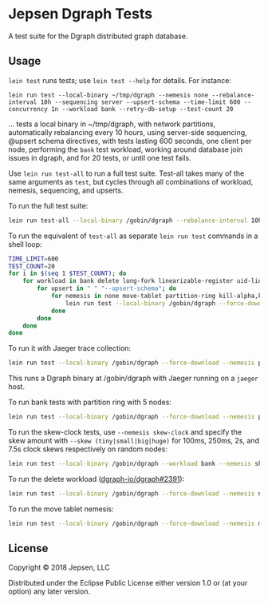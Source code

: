 # Jepsen Dgraph Tests

A test suite for the Dgraph distributed graph database.

## Usage

`lein test` runs tests; use `lein test --help` for details. For instance:

```
lein run test --local-binary ~/tmp/dgraph --nemesis none --rebalance-interval 10h --sequencing server --upsert-schema --time-limit 600 --concurrency 1n --workload bank --retry-db-setup --test-count 20
```

... tests a local binary in ~/tmp/dgraph, with network partitions, automatically rebalancing every 10 hours, using server-side sequencing, @upsert schema directives, with tests lasting 600 seconds, one client per node, performing the `bank` test workload, working around database join issues in dgraph, and for 20 tests, or until one test fails.

Use `lein run test-all` to run a full test suite. Test-all takes many of the
same arguments as `test`, but cycles through all combinations of workload,
nemesis, sequencing, and upserts.

To run the full test suite:

```sh
lein run test-all --local-binary /gobin/dgraph --rebalance-interval 10h --time-limit 600 --test-count 20 --dgraph-jaeger-collector http://jaeger:14268 --tracing http://jaeger:14268/api/traces
```

To run the equivalent of `test-all` as separate `lein run test` commands in a shell loop:
```sh
TIME_LIMIT=600
TEST_COUNT=20
for i in $(seq 1 $TEST_COUNT); do
    for workload in bank delete long-fork linearizable-register uid-linearizable-register upsert set sequential; do
        for upsert in " " "--upsert-schema"; do
            for nemesis in none move-tablet partition-ring kill-alpha,kill-zero move-tablet,partition-ring,kill-alpha,kill-zero; do
                lein run test --local-binary /gobin/dgraph --force-download --rebalance-interval 10h --workload $workload --nemesis $nemesis --time-limit $TIME_LIMIT $upsert
            done
        done
    done
done
```

To run it with Jaeger trace collection:

```sh
lein run test --local-binary /gobin/dgraph --force-download --nemesis partition-ring --workload bank --rebalance-interval 10h --upsert-schema --time-limit 600 --concurrency 30 --nodes "n1, n2, n3" --replicas 3 --test-count 20 --dgraph-jaeger-collector http://jaeger:14268 --tracing http://jaeger:14268/api/traces
```

This runs a Dgraph binary at /gobin/dgraph with Jaeger running on a `jaeger` host.

To run bank tests with partition ring with 5 nodes:

```sh
lein run test --local-binary /gobin/dgraph --force-download --nemesis partition-ring --workload bank --rebalance-interval 10h --upsert-schema --time-limit 600 --concurrency 30 --replicas 3 --test-count 20 --dgraph-jaeger-collector http://jaeger:14268 --tracing http://jaeger:14268/api/traces
```

To run the skew-clock tests, use `--nemesis skew-clock` and specify the skew amount with `--skew (tiny|small|big|huge)` for 100ms, 250ms, 2s, and 7.5s clock skews respectively on random nodes:

```sh
lein run test --local-binary /gobin/dgraph --workload bank --nemesis skew-clock --skew small --rebalance-interval 10h --upsert-schema --time-limit 600 --dgraph-jaeger-collector http://jaeger:14268
```

To run the delete workload ([dgraph-io/dgraph#2391](https://github.com/dgraph-io/dgraph/issues/2391#issuecomment-391442598)):

```sh
lein run test --local-binary /gobin/dgraph --force-download --nemesis none --rebalance-interval 10h --sequencing server --upsert-schema --time-limit 600 --concurrency 30 --workload delete --retry-db-setup --test-count 20 --dgraph-jaeger-collector http://jaeger:14268
```

To run the move tablet nemesis:

```sh
lein run test --local-binary /gobin/dgraph --force-download --nemesis move-tablet --rebalance-interval 10h --time-limit 600 --concurrency 1n --nemesis move-tablet --workload bank --upsert-schema --dgraph-jaeger-collector http://jaeger:14268 --tracing http://jaeger:14268/api/traces --test-count 20
```

## License

Copyright © 2018 Jepsen, LLC

Distributed under the Eclipse Public License either version 1.0 or (at
your option) any later version.
